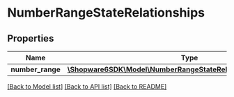 # NumberRangeStateRelationships

## Properties
Name | Type | Description | Notes
------------ | ------------- | ------------- | -------------
**number_range** | [**\Shopware6SDK\Model\NumberRangeStateRelationshipsNumberRange**](NumberRangeStateRelationshipsNumberRange.md) |  | [optional] 

[[Back to Model list]](../../README.md#documentation-for-models) [[Back to API list]](../../README.md#documentation-for-api-endpoints) [[Back to README]](../../README.md)

